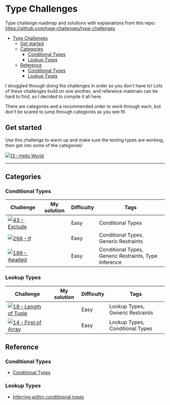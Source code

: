 # Type Challenges

Type challenge roadmap and solutions with explanations from this repo: https://github.com/type-challenges/type-challenges

- [Type Challenges](#type-challenges)
	- [Get started](#get-started)
	- [Categories](#categories)
		- [Conditional Types](#conditional-types)
		- [Lookup Types](#lookup-types)
	- [Reference](#reference)
		- [Conditional Types](#conditional-types-1)
		- [Lookup Types](#lookup-types-1)


I struggled through doing the challenges in order so you don't have to! Lots of these challenges build on one another, and reference materials can be hard to find, so I decided to compile it all here.

There are categories and a recommended order to work through each, but don't be scared to jump through categories as you see fit.

## Get started

Use this challenge to warm up and make sure the testing types are working, then get into some of the categories!

<a href="./questions/00013-warm-hello-world/README.md" target="_blank"><img src="https://img.shields.io/badge/-13%E3%83%BBHello%20World-teal" alt="13・Hello World"/></a>

---
## Categories

### Conditional Types
<table>
    <thead>
        <tr>
            <th>Challenge</th>
            <th>My solution</th>
            <th>Difficulty</th>
            <th>Tags</th>
        </tr>
    </thead>
    <tbody>
				<tr>
            <td><a href="./questions/00043-easy-exclude/README.md" target="_blank"><img src="https://img.shields.io/badge/-43%E3%83%BBExclude-7aad0c" alt="43・Exclude"/></a></td>
            <td></td>
            <td>Easy</td>
            <td>Conditional Types</td>
        </tr>
        <tr>
            <td><a href="./questions/00013-warm-hello-world/README.md" target="_blank"><a href="./questions/00268-easy-if/README.md" target="_blank"><img src="https://img.shields.io/badge/-268%E3%83%BBIf-7aad0c" alt="268・If"/></a></td>
            <td></td>
            <td>Easy</td>
            <td>Conditional Types, Generic Restraints</td>
        </tr>
				<tr>
            <td><a href="./questions/00189-easy-awaited/README.md" target="_blank"><img src="https://img.shields.io/badge/-189%E3%83%BBAwaited-7aad0c" alt="189・Awaited"/></a></td>
            <td></td>
            <td>Easy</td>
            <td>Conditional Types, Generic Restraints, Type Inference</td>
        </tr>
    </tbody>
</table>


### Lookup Types
<table>
    <thead>
        <tr>
            <th>Challenge</th>
            <th>My solution</th>
            <th>Difficulty</th>
            <th>Tags</th>
        </tr>
    </thead>
    <tbody>
				<tr>
            <td><a href="./questions/00018-easy-tuple-length/README.md" target="_blank"><img src="https://img.shields.io/badge/-18%E3%83%BBLength%20of%20Tuple-7aad0c" alt="18・Length of Tuple"/></a></td>
            <td></td>
            <td>Easy</td>
            <td>Lookup Types, Generic Restraints</td>
        </tr>	
        <tr>
            <td><a href="./questions/00014-easy-first/README.md" target="_blank"><img src="https://img.shields.io/badge/-14%E3%83%BBFirst%20of%20Array-7aad0c" alt="14・First of Array"/></a></td>
            <td></td>
            <td>Easy</td>
            <td>Lookup Types, Conditional Types</td>
        </tr>
    </tbody>
</table>

## Reference

### Conditional Types
- [Conditional Types](https://www.typescriptlang.org/docs/handbook/2/conditional-types.html)
### Lookup Types
- [Inferring within conditinonal types](https://www.typescriptlang.org/docs/handbook/2/conditional-types.html#inferring-within-conditional-types)